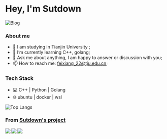 # Hey, I'm Sutdown

<a href="https://www.zhihu.com/people/mcgyfw"><img alt="Blog" src="https://img.shields.io/badge/Liberity-black?style=flat-square&logo=zhihu"></a>

### **About me**

- 🎒 I am studying in Tianjin University ;
- 🌱 I’m currently learning C++, golang; 
- 💬 Ask me about anything, I am happy to answer or discussion with you;
- 📫 How to reach me: feixiang_22@tju.edu.cn;

### **Tech Stack**
- 💻 C++ | Python | Golang
- 🌐 ubuntu | docker | wsl

![Top Langs](https://github-readme-stats.vercel.app/api/top-langs/?username=Sutdown&layout=compact&theme=tokyonight)

### From [**Sutdown's project**](https://github.com/Sutdown)

<a href="https://github.com/Sutdown/LSM-kv">
  <img align="left" src="https://github-readme-stats.vercel.app/api/pin/?username=Sutdown&repo=sutkv-lsm" />
</a>

<a href="https://github.com/Sutdown/coroutinelib">
  <img align="left" src="https://github-readme-stats.vercel.app/api/pin/?username=Sutdown&repo=coroutinelib" />
</a>

<a href="https://github.com/Sutdown/Note">
  <img align="left" src="https://github-readme-stats.vercel.app/api/pin/?username=Sutdown&repo=Note" />
</a>

